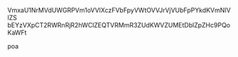 VmxaU1NrMVdUWGRPVm1oVVlXczFVbFpyVWtOVVJrVjVUbFpPYkdKVmNIVlZS
bEYzVXpCT2RWRnRjR2hWClZEQTVRMmR3ZUdKWVZUMEtDblZpZHc9PQoKaWFt

poa